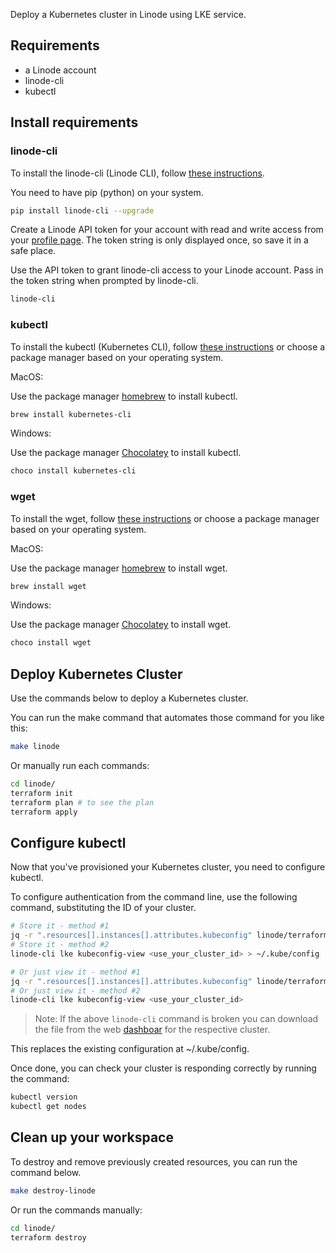 Deploy a Kubernetes cluster in Linode using LKE service.

## Requirements

* a Linode account
* linode-cli
* kubectl

## Install requirements

### linode-cli

To install the linode-cli (Linode CLI), follow [these instructions](https://github.com/linode/linode-cli#installation).

You need to have pip (python) on your system.

```bash
pip install linode-cli --upgrade
```

Create a Linode API token for your account with read and write access from your [profile page](https://cloud.linode.com/profile/tokens).
The token string is only displayed once, so save it in a safe place.

Use the API token to grant linode-cli access to your Linode account.
Pass in the token string when prompted by linode-cli.

```bash
linode-cli
```

### kubectl

To install the kubectl (Kubernetes CLI), follow [these instructions](https://kubernetes.io/docs/tasks/tools/install-kubectl/)
or choose a package manager based on your operating system.

MacOS:

Use the package manager [homebrew](https://formulae.brew.sh/) to install kubectl.

```bash
brew install kubernetes-cli
```

Windows:

Use the package manager [Chocolatey](https://chocolatey.org/) to install kubectl.

```bash
choco install kubernetes-cli
```

### wget

To install the wget, follow [these instructions](https://www.gnu.org/software/wget/) or choose a package manager based on your operating system.

MacOS:

Use the package manager [homebrew](https://formulae.brew.sh/) to install wget.

```bash
brew install wget
```

Windows:

Use the package manager [Chocolatey](https://chocolatey.org/) to install wget.

```bash
choco install wget
```

## Deploy Kubernetes Cluster

Use the commands below to deploy a Kubernetes cluster.

You can run the make command that automates those command for you like this:

```bash
make linode
```

Or manually run each commands:

```bash
cd linode/
terraform init
terraform plan # to see the plan
terraform apply
```

## Configure kubectl

Now that you've provisioned your Kubernetes cluster, you need to configure kubectl.

To configure authentication from the command line, use the following command, substituting the ID of your cluster.

```bash
# Store it - method #1
jq -r ".resources[].instances[].attributes.kubeconfig" linode/terraform.tfstate | base64 -D > ~/.kube/config
# Store it - method #2
linode-cli lke kubeconfig-view <use_your_cluster_id> > ~/.kube/config

# Or just view it - method #1
jq -r ".resources[].instances[].attributes.kubeconfig" linode/terraform.tfstate | base64 -D
# Or just view it - method #2
linode-cli lke kubeconfig-view <use_your_cluster_id>
```

> Note: If the above `linode-cli` command is broken you can download the file from the web [dashboar](https://cloud.linode.com/kubernetes/clusters) for the respective cluster.

This replaces the existing configuration at ~/.kube/config.

Once done, you can check your cluster is responding correctly by running the command:

```bash
kubectl version
kubectl get nodes
```

## Clean up your workspace

To destroy and remove previously created resources, you can run the command below.

```bash
make destroy-linode
```

Or run the commands manually:

```bash
cd linode/
terraform destroy
```
